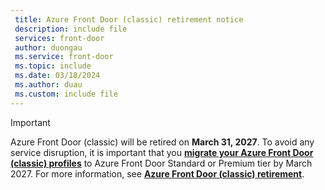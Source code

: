 ```yaml
---
 title: Azure Front Door (classic) retirement notice
 description: include file
 services: front-door
 author: duongau
 ms.service: front-door
 ms.topic: include
 ms.date: 03/18/2024
 ms.author: duau
 ms.custom: include file
---
```

> [!IMPORTANT]
> Azure Front Door (classic) will be retired on **March 31, 2027**. To avoid any service disruption, it is important that you [**migrate your Azure Front Door (classic) profiles**](../articles/frontdoor/migrate-tier.md) to Azure Front Door Standard or Premium tier by March 2027. For more information, see [**Azure Front Door (classic) retirement**](https://azure.microsoft.com/updates/azure-front-door-classic-will-be-retired-on-31-march-2027/).